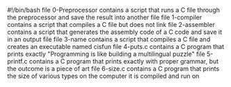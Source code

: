 #!/bin/bash
file 0-Preprocessor contains a script that runs a C file through the preprocessor and save the result into another file
file 1-compiler contains a script that compiles a C file but does not link
file 2-assembler contains a script that generates the assembly code of a C code and save it in an output file
file 3-name contains a script that compiles a C file and creates an executable named cisfun
file 4-puts.c contains a C program that prints exactly "Programming is like building a multilingual puzzle"
file 5-printf.c contains a C program that prints exactly with proper grammar, but the outcome is a piece of art
file 6-size.c contains a C program that prints the size of various types on the computer it is compiled and run on
